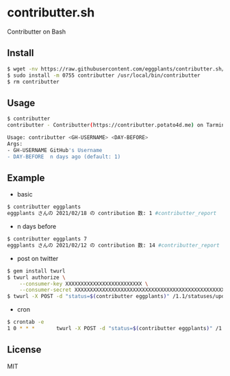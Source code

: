 # contributter.sh
Contributter on Bash

## Install

```bash
$ wget -nv https://raw.githubusercontent.com/eggplants/contributter.sh/main/contributter
$ sudo install -m 0755 contributter /usr/local/bin/contributter
$ rm contributter
```

## Usage

```bash
$ contributter
contributter - Contributter(https://contributter.potato4d.me) on Tarminal

Usage: contributter <GH-USERNAME> <DAY-BEFORE>
Args:
- GH-USERNAME GitHub's Username
- DAY-BEFORE  n days ago (default: 1)
```


## Example

- basic

```bash
$ contributter eggplants
eggplants さんの 2021/02/18 の contribution 数: 1 #contributter_report
```

- n days before

```bash
$ contributter eggplants 7
eggplants さんの 2021/02/12 の contribution 数: 14 #contributter_report
```

- post on twitter

```bash
$ gem install twurl
$ twurl authorize \
    --consumer-key XXXXXXXXXXXXXXXXXXXXXXXXX \
    --consumer-secret XXXXXXXXXXXXXXXXXXXXXXXXXXXXXXXXXXXXXXXXXXXXXXXXXX
$ twurl -X POST -d "status=$(contributter eggplants)" /1.1/statuses/update.json
```

- cron

```bash
$ crontab -e
1 0 * * *       twurl -X POST -d "status=$(contributter eggplants)" /1.1/statuses/update.json
```

## License

MIT

